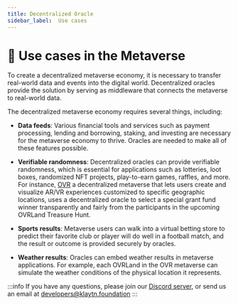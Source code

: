 ```yaml
---
title: Decentralized Oracle
sidebar_label:  Use cases
---
```


# 🎯 Use cases in the Metaverse <a id="Decentralized Oracle Usecase"></a>

To create a decentralized metaverse economy, it is necessary to transfer real-world data and events into the digital world. Decentralized oracles provide the solution by serving as middleware that connects the metaverse to real-world data. 

The decentralized metaverse economy requires several things, including: 

* **Data feeds**: Various financial tools and services such as payment processing, lending and borrowing, staking, and investing are necessary for the metaverse economy to thrive. Oracles are needed to make all of these features possible.

* **Verifiable randomness**: Decentralized oracles can provide verifiable randomness, which is essential for applications such as lotteries, loot boxes, randomized NFT projects, play-to-earn games, raffles, and more. For instance, [OVR](https://www.overthereality.ai/blog/ovr-using-chainlink-to-connect-the-metaverse-to-real-world-data-and-events/) a decentralized metaverse that lets users create and visualize AR/VR experiences customized to specific geographic locations, uses a decentralized oracle to select a special grant fund winner transparently and fairly from the participants in the upcoming OVRLand Treasure Hunt. 

* **Sports results**: Metaverse users can walk into a virtual betting store to predict their favorite club or player will do well in a football match, and the result or outcome is provided securely by oracles. 

* **Weather results**: Oracles can embed weather results in metaverse applications. For example, each OVRLand in the OVR metaverse can simulate the weather conditions of the physical location it represents. 

:::info
If you have any questions, please join our [Discord server](https://discord.io/KlaytnOfficial), or send us an email at developers@klaytn.foundation
:::